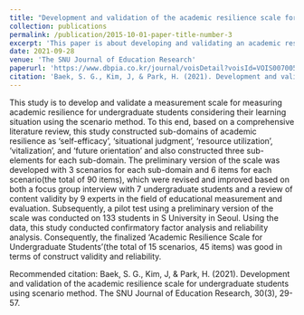 ```yaml
---
title: "Development and validation of the academic resilience scale for undergraduate students using scenario method"
collection: publications
permalink: /publication/2015-10-01-paper-title-number-3
excerpt: 'This paper is about developing and validating an academic resilience scale.'
date: 2021-09-28
venue: 'The SNU Journal of Education Research'
paperurl: 'https://www.dbpia.co.kr/journal/voisDetail?voisId=VOIS00700524'
citation: 'Baek, S. G., Kim, J, & Park, H. (2021). Development and validation of the academic resilience scale for undergraduate students using scenario method. The SNU Journal of Education Research, 30(3), 29-57.'
---
```

This study is to develop and validate a measurement scale for measuring academic resilience for undergraduate students considering their learning situation using the scenario method. To this end, based on a comprehensive literature review, this study constructed sub-domains of academic resilience as ‘self-efficacy’, ‘situational judgment’, ‘resource utilization’, ‘vitalization’, and ‘future orientation’ and also constructed three sub-elements for each sub-domain. The preliminary version of the scale was developed with 3 scenarios for each sub-domain and 6 items for each scenario(the total of 90 items), which were revised and improved based on both a focus group interview with 7 undergraduate students and a review of content validity by 9 experts in the field of educational measurement and evaluation. Subsequently, a pilot test using a preliminary version of the scale was conducted on 133 students in S University in Seoul. Using the data, this study conducted confirmatory factor analysis and reliability analysis. Consequently, the finalized ‘Academic Resilience Scale for Undergraduate Students’(the total of 15 scenarios, 45 items) was good in terms of construct validity and reliability.

Recommended citation: Baek, S. G., Kim, J, & Park, H. (2021). Development and validation of the academic resilience scale for undergraduate students using scenario method. The SNU Journal of Education Research, 30(3), 29-57.
